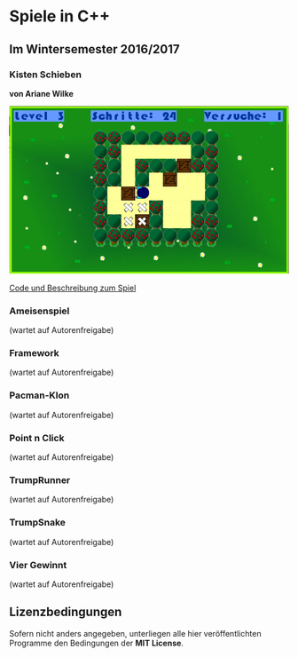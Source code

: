 # Spiele in C++

## Im Wintersemester 2016/2017

### Kisten Schieben

**von Ariane Wilke**

![Kisten schieben](kisten_schieben/kisten_schieben2.png)

[Code und Beschreibung zum Spiel](kisten_schieben/README.md)

### Ameisenspiel

(wartet auf Autorenfreigabe)

### Framework

(wartet auf Autorenfreigabe)

### Pacman-Klon

(wartet auf Autorenfreigabe)

### Point n Click

(wartet auf Autorenfreigabe)

### TrumpRunner

(wartet auf Autorenfreigabe)

### TrumpSnake

(wartet auf Autorenfreigabe)

### Vier Gewinnt

(wartet auf Autorenfreigabe)


## Lizenzbedingungen

Sofern nicht anders angegeben, unterliegen alle hier veröffentlichten Programme den Bedingungen der **MIT License**. 

